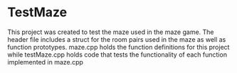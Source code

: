 # TestMaze
This project was created to test the maze used in the maze game.
The header file includes a struct for the room pairs used in the maze as well as function prototypes.
maze.cpp holds the function definitions for this project while testMaze.cpp holds code that tests the functionality of each function implemented in maze.cpp
